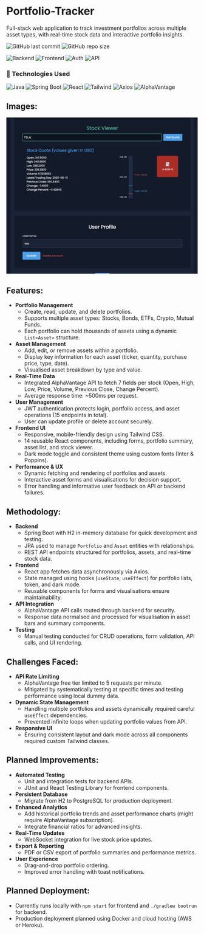 # Portfolio-Tracker
Full-stack web application to track investment portfolios across multiple asset types, with real-time stock data and interactive portfolio insights.

![GitHub last commit](https://img.shields.io/github/last-commit/087narain/Portfolio-Tracker)
![GitHub repo size](https://img.shields.io/github/repo-size/087narain/Portfolio-Tracker)

![Backend](https://img.shields.io/badge/Backend-SpringBoot-blue)
![Frontend](https://img.shields.io/badge/Frontend-React-blue)
![Auth](https://img.shields.io/badge/Auth-JWT-green)
![API](https://img.shields.io/badge/API-REST-blue)

### 🚀 Technologies Used

![Java](https://img.shields.io/badge/Java-007396?style=for-the-badge&logo=java&logoColor=white)
![Spring Boot](https://img.shields.io/badge/SpringBoot-6DB33F?style=for-the-badge&logo=spring&logoColor=white)
![React](https://img.shields.io/badge/React-61DAFB?style=for-the-badge&logo=react&logoColor=white)
![Tailwind](https://img.shields.io/badge/Tailwind-38B2AC?style=for-the-badge&logo=tailwindcss&logoColor=white)
![Axios](https://img.shields.io/badge/Axios-5A29E4?style=for-the-badge)
![AlphaVantage](https://img.shields.io/badge/AlphaVantage-FF9900?style=for-the-badge)

## Images:
![Stock Viewer](./images/stock.jpg)

## Features:
- **Portfolio Management**
  - Create, read, update, and delete portfolios.
  - Supports multiple asset types: Stocks, Bonds, ETFs, Crypto, Mutual Funds.
  - Each portfolio can hold thousands of assets using a dynamic `List<Asset>` structure.
- **Asset Management**
  - Add, edit, or remove assets within a portfolio.
  - Display key information for each asset (ticker, quantity, purchase price, type, date).
  - Visualised asset breakdown by type and value.
- **Real-Time Data**
  - Integrated AlphaVantage API to fetch 7 fields per stock (Open, High, Low, Price, Volume, Previous Close, Change Percent).
  - Average response time: ~500ms per request.
- **User Management**
  - JWT authentication protects login, portfolio access, and asset operations (15 endpoints in total).
  - User can update profile or delete account securely.
- **Frontend UI**
  - Responsive, mobile-friendly design using Tailwind CSS.
  - 14 reusable React components, including forms, portfolio summary, asset list, and stock viewer.
  - Dark mode toggle and consistent theme using custom fonts (Inter & Poppins).
- **Performance & UX**
  - Dynamic fetching and rendering of portfolios and assets.
  - Interactive asset forms and visualisations for decision support.
  - Error handling and informative user feedback on API or backend failures.

## Methodology:
- **Backend**
  - Spring Boot with H2 in-memory database for quick development and testing.
  - JPA used to manage `Portfolio` and `Asset` entities with relationships.
  - REST API endpoints structured for portfolios, assets, and real-time stock data.
- **Frontend**
  - React app fetches data asynchronously via Axios.
  - State managed using hooks (`useState`, `useEffect`) for portfolio lists, token, and dark mode.
  - Reusable components for forms and visualisations ensure maintainability.
- **API Integration**
  - AlphaVantage API calls routed through backend for security.
  - Response data normalsed and processed for visualisation in asset bars and summary components.
- **Testing**
  - Manual testing conducted for CRUD operations, form validation, API calls, and UI rendering.

## Challenges Faced:
- **API Rate Limiting**
  - AlphaVantage free tier limited to 5 requests per minute.
  - Mitigated by systematically testing at specific times and testing performance using local dummy data.
- **Dynamic State Management**
  - Handling multiple portfolios and assets dynamically required careful `useEffect` dependencies.
  - Prevented infinite loops when updating portfolio values from API.
- **Responsive UI**
  - Ensuring consistent layout and dark mode across all components required custom Tailwind classes.

## Planned Improvements:
- **Automated Testing**
  - Unit and integration tests for backend APIs.
  - JUnit and React Testing Library for frontend components.
- **Persistent Database**
  - Migrate from H2 to PostgreSQL for production deployment.
- **Enhanced Analytics**
  - Add historical portfolio trends and asset performance charts (might require AlphaVantage subscription).
  - Integrate financial ratios for advanced insights.
- **Real-Time Updates**
  - WebSocket integration for live stock price updates.
- **Export & Reporting**
  - PDF or CSV export of portfolio summaries and performance metrics.
- **User Experience**
  - Drag-and-drop portfolio ordering.
  - Improved error handling with toast notifications.

## Planned Deployment:
- Currently runs locally with `npm start` for frontend and `./gradlew bootrun` for backend.
- Production deployment planned using Docker and cloud hosting (AWS or Heroku).
